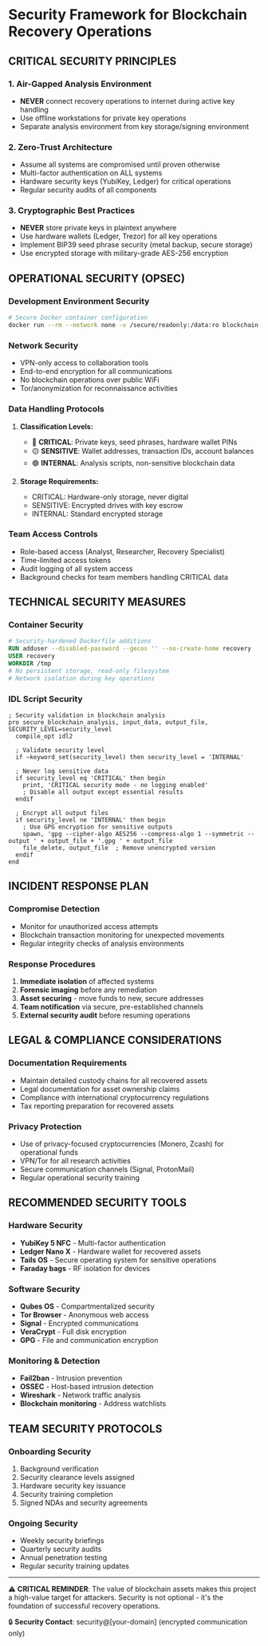 # Security Framework for Blockchain Recovery Operations

## CRITICAL SECURITY PRINCIPLES

### 1. **Air-Gapped Analysis Environment**
- **NEVER** connect recovery operations to internet during active key handling
- Use offline workstations for private key operations
- Separate analysis environment from key storage/signing environment

### 2. **Zero-Trust Architecture**
- Assume all systems are compromised until proven otherwise
- Multi-factor authentication on ALL systems
- Hardware security keys (YubiKey, Ledger) for critical operations
- Regular security audits of all components

### 3. **Cryptographic Best Practices**
- **NEVER** store private keys in plaintext anywhere
- Use hardware wallets (Ledger, Trezor) for all key operations
- Implement BIP39 seed phrase security (metal backup, secure storage)
- Use encrypted storage with military-grade AES-256 encryption

## OPERATIONAL SECURITY (OPSEC)

### Development Environment Security
```bash
# Secure Docker container configuration
docker run --rm --network none -v /secure/readonly:/data:ro blockchain-analysis
```

### Network Security
- VPN-only access to collaboration tools
- End-to-end encryption for all communications
- No blockchain operations over public WiFi
- Tor/anonymization for reconnaissance activities

### Data Handling Protocols
1. **Classification Levels:**
   - 🔴 **CRITICAL**: Private keys, seed phrases, hardware wallet PINs
   - 🟡 **SENSITIVE**: Wallet addresses, transaction IDs, account balances
   - 🟢 **INTERNAL**: Analysis scripts, non-sensitive blockchain data

2. **Storage Requirements:**
   - CRITICAL: Hardware-only storage, never digital
   - SENSITIVE: Encrypted drives with key escrow
   - INTERNAL: Standard encrypted storage

### Team Access Controls
- Role-based access (Analyst, Researcher, Recovery Specialist)
- Time-limited access tokens
- Audit logging of all system access
- Background checks for team members handling CRITICAL data

## TECHNICAL SECURITY MEASURES

### Container Security
```dockerfile
# Security-hardened Dockerfile additions
RUN adduser --disabled-password --gecos '' --no-create-home recovery
USER recovery
WORKDIR /tmp
# No persistent storage, read-only filesystem
# Network isolation during key operations
```

### IDL Script Security
```idl
; Security validation in blockchain analysis
pro secure_blockchain_analysis, input_data, output_file, SECURITY_LEVEL=security_level
  compile_opt idl2
  
  ; Validate security level
  if ~keyword_set(security_level) then security_level = 'INTERNAL'
  
  ; Never log sensitive data
  if security_level eq 'CRITICAL' then begin
    print, 'CRITICAL security mode - no logging enabled'
    ; Disable all output except essential results
  endif
  
  ; Encrypt all output files
  if security_level ne 'INTERNAL' then begin
    ; Use GPG encryption for sensitive outputs
    spawn, 'gpg --cipher-algo AES256 --compress-algo 1 --symmetric --output ' + output_file + '.gpg ' + output_file
    file_delete, output_file  ; Remove unencrypted version
  endif
end
```

## INCIDENT RESPONSE PLAN

### Compromise Detection
- Monitor for unauthorized access attempts
- Blockchain transaction monitoring for unexpected movements
- Regular integrity checks of analysis environments

### Response Procedures
1. **Immediate isolation** of affected systems
2. **Forensic imaging** before any remediation
3. **Asset securing** - move funds to new, secure addresses
4. **Team notification** via secure, pre-established channels
5. **External security audit** before resuming operations

## LEGAL & COMPLIANCE CONSIDERATIONS

### Documentation Requirements
- Maintain detailed custody chains for all recovered assets
- Legal documentation for asset ownership claims
- Compliance with international cryptocurrency regulations
- Tax reporting preparation for recovered assets

### Privacy Protection
- Use of privacy-focused cryptocurrencies (Monero, Zcash) for operational funds
- VPN/Tor for all research activities
- Secure communication channels (Signal, ProtonMail)
- Regular operational security training

## RECOMMENDED SECURITY TOOLS

### Hardware Security
- **YubiKey 5 NFC** - Multi-factor authentication
- **Ledger Nano X** - Hardware wallet for recovered assets
- **Tails OS** - Secure operating system for sensitive operations
- **Faraday bags** - RF isolation for devices

### Software Security
- **Qubes OS** - Compartmentalized security
- **Tor Browser** - Anonymous web access
- **Signal** - Encrypted communications
- **VeraCrypt** - Full disk encryption
- **GPG** - File and communication encryption

### Monitoring & Detection
- **Fail2ban** - Intrusion prevention
- **OSSEC** - Host-based intrusion detection
- **Wireshark** - Network traffic analysis
- **Blockchain monitoring** - Address watchlists

## TEAM SECURITY PROTOCOLS

### Onboarding Security
1. Background verification
2. Security clearance levels assigned
3. Hardware security key issuance
4. Security training completion
5. Signed NDAs and security agreements

### Ongoing Security
- Weekly security briefings
- Quarterly security audits
- Annual penetration testing
- Regular security training updates

---

⚠️ **CRITICAL REMINDER**: 
The value of blockchain assets makes this project a high-value target for attackers. 
Security is not optional - it's the foundation of successful recovery operations.

🔒 **Security Contact**: security@[your-domain] (encrypted communication only)